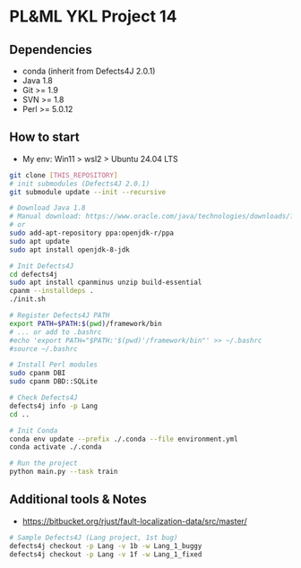 # PL&ML YKL Project 14
## Dependencies
- conda
(inherit from Defects4J 2.0.1)
- Java 1.8
- Git >= 1.9
- SVN >= 1.8
- Perl >= 5.0.12

## How to start
- My env: Win11 > wsl2 > Ubuntu 24.04 LTS
```bash
git clone [THIS_REPOSITORY]
# init submodules (Defects4J 2.0.1)
git submodule update --init --recursive

# Download Java 1.8
# Manual download: https://www.oracle.com/java/technologies/downloads/?er=221886#java8
# or
sudo add-apt-repository ppa:openjdk-r/ppa
sudo apt update
sudo apt install openjdk-8-jdk

# Init Defects4J
cd defects4j
sudo apt install cpanminus unzip build-essential
cpanm --installdeps .
./init.sh

# Register Defects4J PATH
export PATH=$PATH:$(pwd)/framework/bin
# ... or add to .bashrc
#echo 'export PATH="$PATH:'$(pwd)'/framework/bin"' >> ~/.bashrc
#source ~/.bashrc

# Install Perl modules
sudo cpanm DBI
sudo cpanm DBD::SQLite

# Check Defects4J
defects4j info -p Lang
cd ..

# Init Conda
conda env update --prefix ./.conda --file environment.yml
conda activate ./.conda

# Run the project
python main.py --task train
```

## Additional tools & Notes
- https://bitbucket.org/rjust/fault-localization-data/src/master/

```bash
# Sample Defects4J (Lang project, 1st bug)
defects4j checkout -p Lang -v 1b -w Lang_1_buggy
defects4j checkout -p Lang -v 1f -w Lang_1_fixed 
```